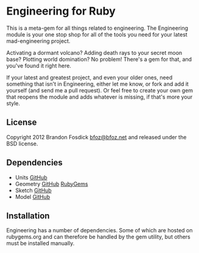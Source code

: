 Engineering for Ruby
====================

This is a meta-gem for all things related to engineering. The Engineering module
is your one stop shop for all of the tools you need for your latest mad-engineering project.

Activating a dormant volcano? Adding death rays to your secret moon base? Plotting world domination? No problem! There's a gem for that, and you've found it right here.

If your latest and greatest project, and even your older ones, need something
that isn't in Engineering, either let me know, or fork and add it yourself (and
send me a pull request). Or feel free to create your own gem that reopens
the module and adds whatever is missing, if that's more your style.

License
-------

Copyright 2012 Brandon Fosdick <bfoz@bfoz.net> and released under the BSD license.

Dependencies
------------

- Units [GitHub](https://github.com/bfoz/units)
- Geometry [GitHub](https://github.com/bfoz/geometry) [RubyGems](https://rubygems.org/gems/geometry)
- Sketch [GitHub](https://github.com/bfoz/sketch)
- Model [GitHub](https://github.com/bfoz/model)

Installation
------------

Engineering has a number of dependencies. Some of which are hosted on rubygems.org
and can therefore be handled by the gem utility, but others must be installed manually.

